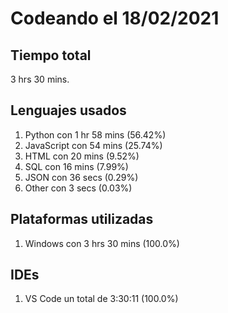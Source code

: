# Codeando el 18/02/2021

## Tiempo total
3 hrs 30 mins.

## Lenguajes usados
1. Python con 1 hr 58 mins (56.42%)
1. JavaScript con 54 mins (25.74%)
1. HTML con 20 mins (9.52%)
1. SQL con 16 mins (7.99%)
1. JSON con 36 secs (0.29%)
1. Other con 3 secs (0.03%)

## Plataformas utilizadas
1. Windows con 3 hrs 30 mins (100.0%)

## IDEs
1. VS Code un total de 3:30:11 (100.0%)
